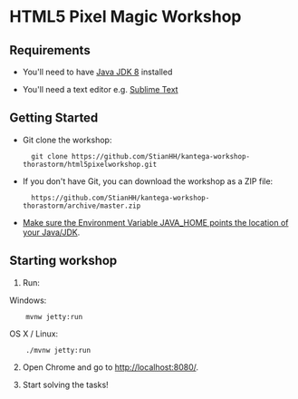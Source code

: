 # HTML5 Pixel Magic Workshop #

## Requirements ##

* You'll need to have [Java JDK 8](http://www.oracle.com/technetwork/java/javase/downloads/index.html) installed

* You'll need a text editor e.g. [Sublime Text](https://www.sublimetext.com/) 
## Getting Started ##

* Git clone the workshop:

        git clone https://github.com/StianHH/kantega-workshop-thorastorm/html5pixelworkshop.git

* If you don't have Git, you can download the workshop as a ZIP file:

        https://github.com/StianHH/kantega-workshop-thorastorm/archive/master.zip

* [Make sure the Environment Variable JAVA_HOME points the location of your Java/JDK](java.md).

## Starting workshop ##


1. Run:

Windows:

        mvnw jetty:run

OS X / Linux:

        ./mvnw jetty:run

2. Open Chrome and go to [http://localhost:8080/](http://localhost:8080/).


3. Start solving the tasks!
